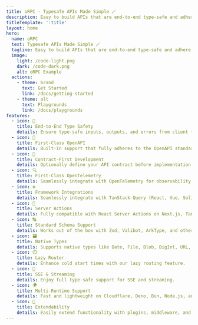 ```yaml
---
title: oRPC - Typesafe APIs Made Simple 🪄
description: Easy to build APIs that are end-to-end type-safe and adhere to OpenAPI standards
titleTemplate: ':title'
layout: home
hero:
  name: oRPC
  text: Typesafe APIs Made Simple 🪄
  tagline: Easy to build APIs that are end-to-end type-safe and adhere to OpenAPI standards
  image:
    light: /code-light.png
    dark: /code-dark.png
    alt: oRPC Example
  actions:
    - theme: brand
      text: Get Started
      link: /docs/getting-started
    - theme: alt
      text: Playgrounds
      link: /docs/playgrounds
features:
  - icon: 🔗
    title: End-to-End Type Safety
    details: Ensure type-safe inputs, outputs, and errors from client to server.
  - icon: 📘
    title: First-Class OpenAPI
    details: Built-in support that fully adheres to the OpenAPI standard.
  - icon: 📝
    title: Contract-First Development
    details: Optionally define your API contract before implementation.
  - icon: 🔍
    title: First-Class OpenTelemetry
    details: Seamlessly integrate with OpenTelemetry for observability.
  - icon: ⚙️
    title: Framework Integrations
    details: Seamlessly integrate with TanStack Query (React, Vue, Solid, Svelte, Angular, etc.), Pinia Colada, NestJS, and more.
  - icon: 🚀
    title: Server Actions
    details: Fully compatible with React Server Actions on Next.js, TanStack Start, and other platforms.
  - icon: 🔠
    title: Standard Schema Support
    details: Works out of the box with Zod, Valibot, ArkType, and other schema validators.
  - icon: 🗃️
    title: Native Types
    details: Supports native types like Date, File, Blob, BigInt, URL, and more.
  - icon: ⏱️
    title: Lazy Router
    details: Enhance cold start times with our lazy routing feature.
  - icon: 📡
    title: SSE & Streaming
    details: Enjoy full type-safe support for SSE and streaming.
  - icon: 🌍
    title: Multi-Runtime Support
    details: Fast and lightweight on Cloudflare, Deno, Bun, Node.js, and beyond.
  - icon: 🔌
    title: Extendability
    details: Easily extend functionality with plugins, middleware, and interceptors.
---
```


<script setup>
import FullSponsors from './.vitepress/theme/components/FullSponsors.vue'
</script>

<FullSponsors />
